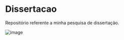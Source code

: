 # Dissertacao
Repositório referente a minha pesquisa de dissertação.

![image](https://github.com/Henriquerezer/Dissertacao/assets/87787728/630ee3e5-e1b8-41a3-b5f4-6e5e72a7de9f)
